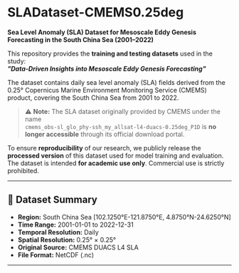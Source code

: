 # SLADataset-CMEMS0.25deg

**Sea Level Anomaly (SLA) Dataset for Mesoscale Eddy Genesis Forecasting in the South China Sea (2001–2022)**

This repository provides the **training and testing datasets** used in the study:  
**_"Data-Driven Insights into Mesoscale Eddy Genesis Forecasting"_**

The dataset contains daily sea level anomaly (SLA) fields derived from the 0.25° Copernicus Marine Environment Monitoring Service (CMEMS) product, covering the South China Sea from 2001 to 2022.

> ⚠️ **Note:** The SLA dataset originally provided by CMEMS under the name  
> `cmems_obs-sl_glo_phy-ssh_my_allsat-l4-duacs-0.25deg_P1D` is **no longer accessible** through its official download portal.

To ensure **reproducibility** of our research, we publicly release the **processed version** of this dataset used for model training and evaluation. The dataset is intended **for academic use only**. Commercial use is strictly prohibited.

---

## 📌 Dataset Summary

- **Region:** South China Sea  [102.1250°E-121.8750°E, 4.8750°N-24.6250°N]
- **Time Range:** 2001-01-01 to 2022-12-31  
- **Temporal Resolution:** Daily  
- **Spatial Resolution:** 0.25° × 0.25°  
- **Original Source:** CMEMS DUACS L4 SLA 
- **File Format:** NetCDF (.nc)  

---

